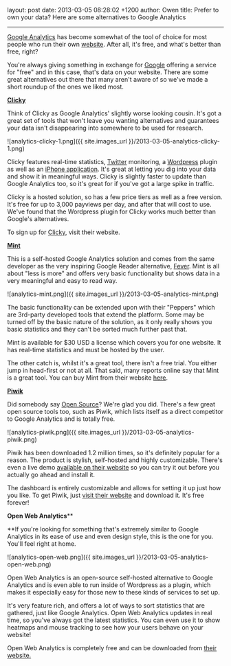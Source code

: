 layout: post
date: 2013-03-05 08:28:02 +1200
author: Owen
title: Prefer to own your data? Here are some alternatives to Google Analytics



----

[Google Analytics](http://web-analytics-software.findthebest.com/l/1/Google-Analytics "Google Analytics") has become somewhat of the tool of choice for most people who run their own [website](http://en.wikipedia.org/wiki/Website "Website"). After all, it's free, and what's better than free, right?

You're always giving something in exchange for [Google](http://google.com "Google") offering a service for "free" and in this case, that's data on your website. There are some great alternatives out there that many aren't aware of so we've made a short roundup of the ones we liked most.

**[Clicky](http://getclicky.com "Clicky Web Analytics")**

Think of Clicky as Google Analytics' slightly worse looking cousin. It's got a great set of tools that won't leave you wanting alternatives and guarantees your data isn't disappearing into somewhere to be used for research.

![analytics-clicky-1.png]({{ site.images_url }}/2013-03-05-analytics-clicky-1.png)

Clicky features real-time statistics, [Twitter](https://twitter.com "Twitter") monitoring, a [Wordpress](http://wordpress.org "WordPress") plugin as well as an [iPhone application](http://www.apple.com/itunes "App Store (iOS)"). It's great at letting you dig into your data and show it in meaningful ways. Clicky is slightly faster to update than Google Analytics too, so it's great for if you've got a large spike in traffic.

Clicky is a hosted solution, so has a few price tiers as well as a free version. It's free for up to 3,000 payviews per day, and after that will cost to use. We've found that the Wordpress plugin for Clicky works much better than Google's alternatives.

To sign up for [Clicky](http://clicky.com/), visit their website.

**[Mint](http://www.haveamint.com/ "Mint (software)")**

This is a self-hosted Google Analytics solution and comes from the same developer as the very inspiring Google Reader alternative, [Fever](http://www.feedafever.com/). Mint is all about "less is more" and offers very basic functionality but shows data in a very meaningful and easy to read way.

![analytics-mint.png]({{ site.images_url }}/2013-03-05-analytics-mint.png)

The basic functionality can be extended upon with their "Peppers" which are 3rd-party developed tools that extend the platform. Some may be turned off by the basic nature of the solution, as it only really shows you basic statistics and they can't be sorted much further past that.

Mint is available for $30 USD a license which covers you for one website. It has real-time statistics and must be hosted by the user.

The other catch is, whilst it's a great tool, there isn't a free trial. You either jump in head-first or not at all. That said, many reports online say that Mint is a great tool. You can buy Mint from their website [here](http://www.haveamint.com/).

**[Piwik](http://piwik.org "Piwik")**

Did somebody say [Open Source](http://www.wikinvest.com/concept/Open_Source "Open Source")? We're glad you did. There's a few great open source tools too, such as Piwik, which lists itself as a direct competitor to Google Analytics and is totally free.

![analytics-piwik.png]({{ site.images_url }}/2013-03-05-analytics-piwik.png)

Piwik has been downloaded 1.2 million times, so it's definitely popular for a reason. The product is stylish, self-hosted and highly customizable. There's even a live demo [available on their website](http://demo.piwik.org/index.php?module=CoreHome&action=index&idSite=7&period=day&date=yesterday#module=Dashboard&action=embeddedIndex&idSite=7&period=day&date=yesterday&idDashboard=1) so you can try it out before you actually go ahead and install it.

The dashboard is entirely customizable and allows for setting it up just how you like. To get Piwik, just [visit their website](http://piwik.org/features/) and download it. It's free forever!

**Open Web Analytics****

**If you're looking for something that's extremely similar to Google Analytics in its ease of use and even design style, this is the one for you. You'll feel right at home.

![analytics-open-web.png]({{ site.images_url }}/2013-03-05-analytics-open-web.png)

Open Web Analytics is an open-source self-hosted alternative to Google Analytics and is even able to run inside of Wordpress as a plugin, which makes it especially easy for those new to these kinds of services to set up.

It's very feature rich, and offers a lot of ways to sort statistics that are gathered, just like Google Analytics. Open Web Analytics updates in real time, so you've always got the latest statistics. You can even use it to show heatmaps and mouse tracking to see how your users behave on your website!

Open Web Analytics is completely free and can be downloaded from [their website.](http://www.openwebanalytics.com/)
